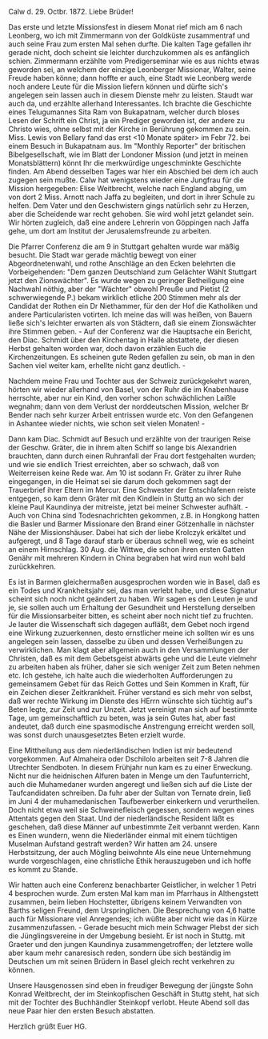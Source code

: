  Calw d. 29. Octbr. 1872.
Liebe Brüder!

Das erste und letzte Missionsfest in diesem Monat rief mich am 6 nach Leonberg, wo ich mit Zimmermann von der Goldküste zusammentraf und auch seine Frau zum ersten Mal sehen durfte. Die kalten Tage gefallen ihr gerade nicht, doch scheint sie leichter durchzukommen als es anfänglich schien. Zimmermann erzählte vom Predigerseminar wie es aus nichts etwas geworden sei, an welchem der einzige Leonberger Missionar, Walter, seine Freude haben könne; dann hoffte er auch, eine Stadt wie Leonberg werde noch andere Leute für die Mission liefern können und dürfte sich's angelegen sein lassen auch in diesem Dienste mehr zu leisten. Staudt war auch da, und erzählte allerhand Interessantes. Ich brachte die Geschichte eines Telugumannes Sita Ram von Bukapatnam, welcher durch bloses Lesen der Schrift ein Christ, ja ein Prediger geworden ist, der andere zu Christo wies, ohne selbst mit der Kirche in Berührung gekommen zu sein. Miss. Lewis von Bellary fand das erst <10 Monate später> im Febr 72. bei einem Besuch in Bukapatnam aus. Im "Monthly Reporter" der britischen Bibelgesellschaft, wie im Blatt der Londoner Mission (und jetzt in meinen Monatsblättern) könnt Ihr die merkwürdige ungeschminkte Geschichte finden. Am Abend desselben Tages war hier ein Abschied bei dem ich auch zugegen sein mußte. Calw hat wenigstens wieder eine Jungfrau für die Mission hergegeben: Elise Weitbrecht, welche nach England abging, um von dort 2 Miss. Arnott nach Jaffa zu begleiten, und dort in ihrer Schule zu helfen. Dem Vater und den Geschwistern gings natürlich sehr zu Herzen, aber die Scheidende war recht gehoben. Sie wird wohl jetzt gelandet sein. Wir hörten zugleich, daß eine andere Lehrerin von Göppingen nach Jaffa gehe, um dort am Institut der Jerusalemsfreunde zu arbeiten.

Die Pfarrer Conferenz die am 9 in Stuttgart gehalten wurde war mäßig besucht. Die Stadt war gerade mächtig bewegt von einer Abgeordnetenwahl, und rothe Anschläge an den Ecken belehrten die Vorbeigehenden: "Dem ganzen Deutschland zum Gelächter Wählt Stuttgart jetzt den Zionswächter". Es wurde wegen zu geringer Betheiligung eine Nachwahl nöthig, aber der "Wächter" obwohl Preuße und Pietist (2 schwerwiegende P.) bekam wirklich etliche 200 Stimmen mehr als der Candidat der Rothen ein Dr Niethammer, für den der Hof die Katholiken und andere Particularisten votirten. Ich meine das will was heißen, von Bauern ließe sich's leichter erwarten als von Städtern, daß sie einem Zionswächter ihre Stimmen geben. - Auf der Conferenz war die Hauptsache ein Bericht, den Diac. Schmidt über den Kirchentag in Halle abstattete, der diesen Herbst gehalten worden war, doch davon erzählen Euch die Kirchenzeitungen. Es scheinen gute Reden gefallen zu sein, ob man in den Sachen viel weiter kam, erhellte nicht ganz deutlich. -

Nachdem meine Frau und Tochter aus der Schweiz zurückgekehrt waren, hörten wir wieder allerhand von Basel, von der Ruhr die im Knabenhause herrschte, aber nur ein Kind, den vorher schon schwächlichen Laißle wegnahm; dann von dem Verlust der norddeutschen Mission, welcher Br Bender nach sehr kurzer Arbeit entrissen wurde etc. Von den Gefangenen in Ashantee wieder nichts, wie schon seit vielen Monaten! -

Dann kam Diac. Schmidt auf Besuch und erzählte von der traurigen Reise der Geschw. Gräter, die in ihrem alten Schiff so lange bis Alexandrien brauchten, dann durch einen Ruhranfall der Frau dort festgehalten wurden; und wie sie endlich Triest erreichten, aber so schwach, daß von Weiterreisen keine Rede war. Am 10 ist sodann Fr. Gräter zu ihrer Ruhe eingegangen, in die Heimat sei sie darum doch gekommen sagt der Trauerbrief ihrer Eltern im Mercur. Eine Schwester der Entschlafenen reiste entgegen, so kam denn Gräter mit den Kindlein in Stuttg an wo sich der kleine Paul Kaundinya der mitreiste, jetzt bei meiner Schwester aufhält. - Auch von China sind Todesnachrichten gekommen, z.B. in Hongkong hatten die Basler und Barmer Missionare den Brand einer Götzenhalle in nächster Nähe der Missionshäuser. Dabei hat sich der liebe Krolczyk erkältet und aufgeregt, und 8 Tage darauf starb er überaus schnell weg, wie es scheint an einem Hirnschlag. 30 Aug. die Wittwe, die schon ihren ersten Gatten Genähr mit mehreren Kindern in China begraben hat wird nun wohl bald zurückkehren.

Es ist in Barmen gleichermaßen ausgesprochen worden wie in Basel, daß es ein Todes und Krankheitsjahr sei, das man verlebt habe, und diese Signatur scheint sich noch nicht geändert zu haben. Wir sagen es den Leuten je und je, sie sollen auch um Erhaltung der Gesundheit und Herstellung derselben für die Missionsarbeiter bitten, es scheint aber noch nicht tief zu fruchten. Je lauter die Wissenschaft sich dagegen aufläßt, dem Gebet noch irgend eine Wirkung zuzuerkennen, desto ernstlicher meine ich sollten wir es uns angelegen sein lassen, dasselbe zu üben und dessen Verheißungen zu verwirklichen. Man klagt aber allgemein auch in den Versammlungen der Christen, daß es mit dem Gebetsgeist abwärts gehe und die Leute vielmehr zu arbeiten haben als früher, daher sie sich weniger Zeit zum Beten nehmen etc. Ich gestehe, ich halte auch die wiederholten Aufforderungen zu gemeinsamem Gebet für das Reich Gottes und Sein Kommen in Kraft, für ein Zeichen dieser Zeitkrankheit. Früher verstand es sich mehr von selbst, daß wer rechte Wirkung im Dienste des HErrn wünschte sich tüchtig auf's Beten legte, zur Zeit und zur Unzeit. Jetzt vereinigt man sich auf bestimmte Tage, um gemeinschaftlich zu beten, was ja sein Gutes hat, aber fast andeutet, daß durch eine spasmodische Anstrengung erreicht werden soll, was sonst durch unausgesetztes Beten erzielt wurde.

Eine Mittheilung aus dem niederländischen Indien ist mir bedeutend vorgekommen. Auf Almaheira oder Dschilolo arbeiten seit 7-8 Jahren die Utrechter Sendboten. In diesem Frühjahr nun kam es zu einer Erweckung. Nicht nur die heidnischen Alfuren baten in Menge um den Taufunterricht, auch die Muhamedaner wurden angeregt und ließen sich auf die Liste der Taufcandidaten schreiben. Da fuhr aber der Sultan von Ternate drein, ließ im Juni 4 der muhamedanischen Taufbewerber einkerkern und verurtheilen. Doch nicht etwa weil sie Schweinefleisch gegessen, sondern wegen eines Attentats gegen den Staat. Und der niederländische Resident läßt es geschehen, daß diese Männer auf unbestimmte Zeit verbannt werden. Kann es Einen wundern, wenn die Niederländer einmal mit einem tüchtigen Muselman Aufstand gestraft werden? 
Wir hatten am 24. unsere Herbstsitzung, der auch Mögling beiwohnte Als eine neue Unternehmung wurde vorgeschlagen, eine christliche Ethik herauszugeben und ich hoffe es kommt zu Stande.

Wir hatten auch eine Conferenz benachbarter Geistlicher, in welcher 1 Petri 4 besprochen wurde. Zum ersten Mal kam man im Pfarrhaus in Althengstett zusammen, beim lieben Hochstetter, übrigens keinem Verwandten von Barths seligen Freund, dem Urspringlichen. Die Besprechung von 4,6 hatte auch für Missionare viel Anregendes; ich wüßte aber nicht wie das in Kürze zusammenzufassen. - Gerade besucht mich mein Schwager Plebst der sich die Jünglingsvereine in der Umgebung besieht. Er ist noch in Stuttg. mit Graeter und den jungen Kaundinya zusammengetroffen; der letztere wolle aber kaum mehr canaresisch reden, sondern übe sich beständig im Deutschen um mit seinen Brüdern in Basel gleich recht verkehren zu können.

Unsere Hausgenossen sind eben in freudiger Bewegung der jüngste Sohn Konrad Weitbrecht, der im Steinkopfischen Geschäft in Stuttg steht, hat sich mit der Tochter des Buchhändler Steinkopf verlobt. Heute Abend soll das neue Paar hier den ersten Besuch abstatten.

 Herzlich grüßt
 Euer HG.
